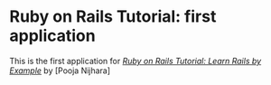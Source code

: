 # Ruby on Rails Tutorial: first application

This is the first application for
[*Ruby on Rails Tutorial: Learn Rails by Example*](http://railstutorial.org/) by [Pooja Nijhara]